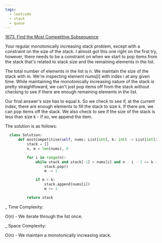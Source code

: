 ```yaml
---
tags:
  - leetcode
  - stack
  - queue
---
```


<a href="https://leetcode.com/problems/find-the-most-competitive-subsequence/">
1673. Find the Most Competitive Subsequence</a>

Your regular monotonically increasing stack problem, except with a constraint on
the size of the stack. I almost got this one right on the first try, however,
there needs to be a constraint on when we start to pop items from the stack
that's related to stack size and the remaining elements in the list.

The total number of elements in the list is n. We maintain the size of the stack
with m. We're inspecting element nums[i] with index i at any given time. While
maintaining the monotonically increasing nature of the stack is pretty
straightfoward, we can't just pop items off from the stack without checking to
see if there are enough remaining elements in the list.

Our final answer's size has to equal k. So we check to see if, at the current
index, there are enough elements to fill the stack to size k. If there are, we
can pop items off the stack. We also check to see if the size of the stack is
less than size k - if so, we append the item.

The solution is as follows:

```python
  class Solution:
      def mostCompetitive(self, nums: List[int], k: int) -> List[int]:
          stack = []
          n, m = len(nums), 0

          for i in range(n):
              while stack and stack[-1] > nums[i] and n - i - 1 >= k - m:
                  stack.pop()
                  m -= 1

              if m < k:
                  stack.append(nums[i])
                  m += 1

          return stack
```

\_ Time Complexity:

O(n) - We iterate through the list once.

\_ Space Complexity:

O(n) - We maintain a monotonically increasing stack.
